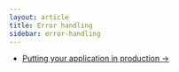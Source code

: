 ```yaml
---
layout: article
title: Error handling
sidebar: error-handling
---
```


<nav>
  <ul class="pager">
    <li class="next"><a href="{{ "putting-your-application-in-production" | prepend: site.baseurl }}">Putting your application in production <span aria-hidden="true">&rarr;</span></a></li>
  </ul>
</nav>